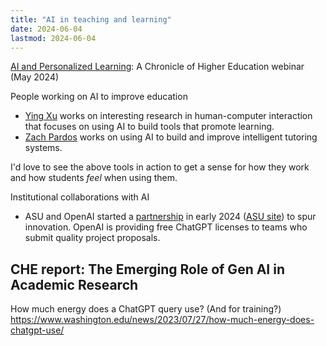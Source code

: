 ```yaml
---
title: "AI in teaching and learning"
date: 2024-06-04
lastmod: 2024-06-04
---
```


[AI and Personalized Learning](https://chronicle.zoom.us/rec/play/dxe9BMmadEfjM2yBAMDMuTs7cFwXEwrNzWB7DrTBiKYRvb-nHLOGxs74r6j1RJPg3t1ZjzOwVQ4n5pRK.RnS06Ru0lHuK4IpY?canPlayFromShare=true&from=share_recording_detail&continueMode=true&componentName=rec-play&originRequestUrl=https%3A%2F%2Fchronicle.zoom.us%2Frec%2Fshare%2Fm_-njKNVx7mPxJLG_kzd6twc1z8OCySnshfZv2ZbNui3qv3IAhTQpAbc-Jbd9MnO.MW11-IlLPTcG0D40%3Fmkt_tok%3DOTMxLUVLQS0yMTgAAAGTAr7ml7Lp6dnznsOo-ubFO_gDUhuDia93DyRbA8kU8MpiHWb1ag5AkKKmxSapTuhKPoeZ24zKHEYaAKduRINGGb24Dhv7A_qGF1a740FSdUpty00): A Chronicle of Higher Education webinar (May 2024)

People working on AI to improve education
- [Ying Xu](https://ying-xu.com/research/) works on interesting research in human-computer interaction that focuses on using AI to build tools that promote learning.
- [Zach Pardos](https://bse.berkeley.edu/leveraging-ai-improve-adaptive-tutoring-systems) works on using AI to build and improve intelligent tutoring systems.

I'd love to see the above tools in action to get a sense for how they work and how students *feel* when using them.

Institutional collaborations with AI
- ASU and OpenAI started a [partnership](https://www.chronicle.com/article/arizona-state-and-openai-are-now-partners-what-does-that-mean) in early 2024 ([ASU site](https://ai.asu.edu/AI-Innovation-Challenge)) to spur innovation. OpenAI is providing free ChatGPT licenses to teams who submit quality project proposals.

CHE report: The Emerging Role of Gen AI in Academic Research
- 

How much energy does a ChatGPT query use? (And for training?) https://www.washington.edu/news/2023/07/27/how-much-energy-does-chatgpt-use/